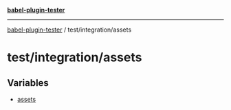 [**babel-plugin-tester**](../../../README.md)

***

[babel-plugin-tester](../../../README.md) / test/integration/assets

# test/integration/assets

## Variables

- [assets](variables/assets.md)
